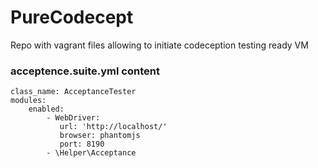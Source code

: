 # PureCodecept
Repo with vagrant files allowing to initiate codeception testing ready VM

### acceptence.suite.yml content
```SHELL
class_name: AcceptanceTester
modules:
    enabled:
        - WebDriver:
           url: 'http://localhost/'
           browser: phantomjs
           port: 8190
        - \Helper\Acceptance
```
